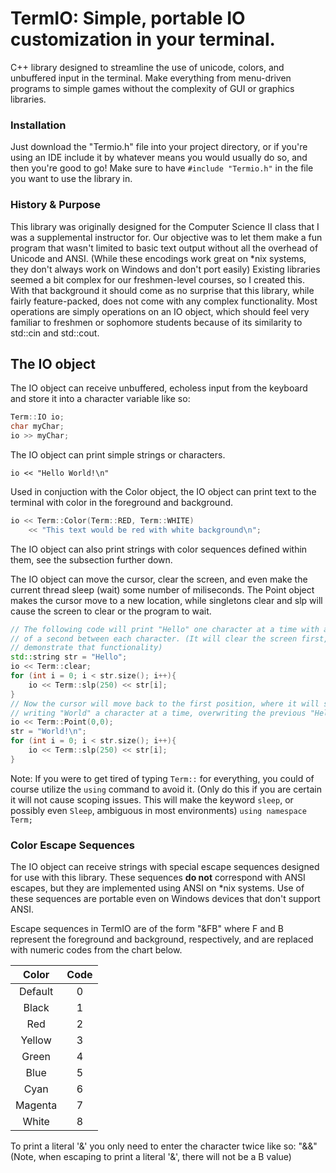 # TermIO: Simple, portable IO customization in your terminal.
C++ library designed to streamline the use of unicode, colors, and
unbuffered input in the terminal. Make everything from menu-driven programs to
simple games without the complexity of GUI or graphics libraries.

### Installation
Just download the "Termio.h" file into your project directory, or if you're
using an IDE include it by whatever means you would usually do so, and then
you're good to go! Make sure to have `#include "Termio.h"` in the file you
want to use the library in.

### History & Purpose
This library was originally designed for the Computer Science II class that I
was a supplemental instructor for. Our objective was to let them make a fun
program that wasn't limited to basic text output without all the overhead of
Unicode and ANSI. (While these encodings work great on *nix systems, they don't
always work on Windows and don't port easily) Existing libraries seemed a bit
complex for our freshmen-level courses, so I created this. With that background
it should come as no surprise that this library, while fairly feature-packed,
does not come with any complex functionality. Most operations are simply
operations on an IO object, which should feel very familiar to freshmen or
sophomore students because of its similarity to std::cin and std::cout.

## The IO object
The IO object can receive unbuffered, echoless input from the keyboard and
store it into a character variable like so:
```cpp
Term::IO io;
char myChar;
io >> myChar;
```
The IO object can print simple strings or characters.

`io << "Hello World!\n"`

Used in conjuction with the Color object, the IO object can print text to
the terminal with color in the foreground and background.
```cpp
io << Term::Color(Term::RED, Term::WHITE)
    << "This text would be red with white background\n";
```
The IO object can also print strings with color sequences defined within them,
see the subsection further down.

The IO object can move the cursor, clear the screen, and even make the current
thread sleep (wait) some number of miliseconds. The Point object makes the
cursor move to a new location, while singletons clear and slp will cause the
screen to clear or the program to wait.
```cpp
// The following code will print "Hello" one character at a time with a quarter
// of a second between each character. (It will clear the screen first, just to
// demonstrate that functionality)
std::string str = "Hello";
io << Term::clear;
for (int i = 0; i < str.size(); i++){
    io << Term::slp(250) << str[i];
}
// Now the cursor will move back to the first position, where it will start
// writing "World" a character at a time, overwriting the previous "Hello".
io << Term::Point(0,0);
str = "World!\n";
for (int i = 0; i < str.size(); i++){
    io << Term::slp(250) << str[i];
}
```

Note: If you were to get tired of typing `Term::` for everything, you could
of course utilize the `using` command to avoid it. (Only do this if you are
certain it will not cause scoping issues. This will make the keyword `sleep`,
or possibly even `Sleep`, ambiguous in most environments)
`using namespace Term;`

### Color Escape Sequences
The IO object can receive strings with special escape sequences designed for
use with this library. These sequences **do not** correspond with ANSI escapes,
but they are implemented using ANSI on *nix systems. Use of these sequences
are portable even on Windows devices that don't support ANSI.

Escape sequences in TermIO are of the form "&FB" where F and B represent the 
foreground and background, respectively, and are replaced with numeric codes from the chart below.

| Color    | Code |
| :---:    | :-:  |
| Default  | 0    |
| Black    | 1    |
| Red      | 2    |
| Yellow   | 3    |
| Green    | 4    |
| Blue     | 5    |
| Cyan     | 6    |
| Magenta  | 7    |
| White    | 8    |

To print a literal '&' you only need to enter the character twice like so: "&&"
(Note, when escaping to print a literal '&', there will not be a B value)